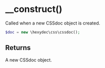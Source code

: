 # \__construct()

Called when a new CSSdoc object is created.

```php
$doc = new \hexydec\css\cssdoc();
```

## Returns

A new CSSdoc object.

